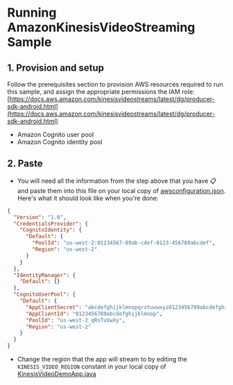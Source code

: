 # Running AmazonKinesisVideoStreaming Sample

## 1. Provision and setup

Follow the prerequisites section to provision AWS resources required to run this sample, and assign the appropriate permissions the IAM role: [https://docs.aws.amazon.com/kinesisvideostreams/latest/dg/producer-sdk-android.html](https://docs.aws.amazon.com/kinesisvideostreams/latest/dg/producer-sdk-android.html)

* Amazon Cognito user pool
* Amazon Cognito identity pool

## 2. Paste
  * You will need all the information from the step above that you have :clipboard: and paste them into this file on your local copy of [awsconfiguration.json](src/main/res/raw/awsconfiguration.json). Here's what it should look like when you're done:
```json
{
  "Version": "1.0",
  "CredentialsProvider": {
    "CognitoIdentity": {
      "Default": {
        "PoolId": "us-west-2:01234567-89ab-cdef-0123-456789abcdef",
        "Region": "us-west-2"
      }
    }
  },
  "IdentityManager": {
    "Default": {}
  },
  "CognitoUserPool": {
    "Default": {
      "AppClientSecret": "abcdefghijklmnopqrstuvwxyz0123456789abcdefghijklmno",
      "AppClientId": "0123456789abcdefghijklmnop",
      "PoolId": "us-west-2_qRsTuVwXy",
      "Region": "us-west-2"
    }
  }
}
```
  * Change the region that the app will stream to by editing the `KINESIS_VIDEO_REGION` constant in your local copy of [KinesisVideoDemoApp.java](https://github.com/awslabs/aws-sdk-android-samples/blob/master/AmazonKinesisVideoDemoApp/src/main/java/com/amazonaws/kinesisvideo/demoapp/KinesisVideoDemoApp.java)
